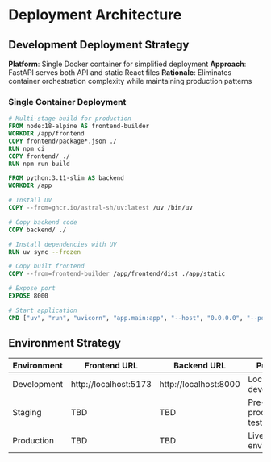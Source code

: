 # Deployment Architecture

## Development Deployment Strategy

**Platform**: Single Docker container for simplified deployment
**Approach**: FastAPI serves both API and static React files
**Rationale**: Eliminates container orchestration complexity while maintaining production patterns

### Single Container Deployment

```dockerfile
# Multi-stage build for production
FROM node:18-alpine AS frontend-builder
WORKDIR /app/frontend
COPY frontend/package*.json ./
RUN npm ci
COPY frontend/ ./
RUN npm run build

FROM python:3.11-slim AS backend
WORKDIR /app

# Install UV
COPY --from=ghcr.io/astral-sh/uv:latest /uv /bin/uv

# Copy backend code
COPY backend/ ./

# Install dependencies with UV
RUN uv sync --frozen

# Copy built frontend
COPY --from=frontend-builder /app/frontend/dist ./app/static

# Expose port
EXPOSE 8000

# Start application
CMD ["uv", "run", "uvicorn", "app.main:app", "--host", "0.0.0.0", "--port", "8000"]
```

## Environment Strategy

| Environment | Frontend URL | Backend URL | Purpose |
|-------------|--------------|-------------|---------|
| Development | http://localhost:5173 | http://localhost:8000 | Local development |
| Staging | TBD | TBD | Pre-production testing |
| Production | TBD | TBD | Live POC environment |